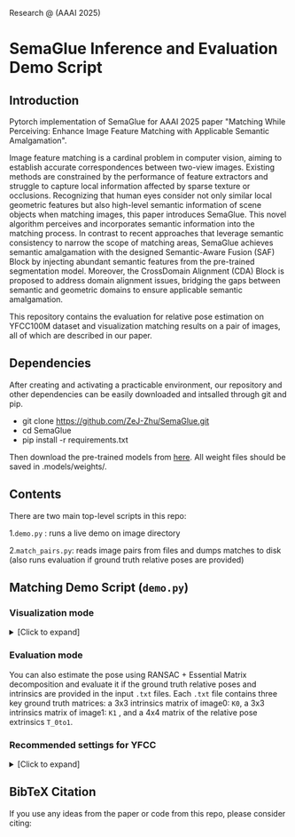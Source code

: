 Research @  (AAAI 2025)

# SemaGlue Inference and Evaluation Demo Script

## Introduction

Pytorch implementation of SemaGlue for AAAI 2025 paper "Matching While Perceiving: Enhance Image Feature Matching with Applicable Semantic Amalgamation".

Image feature matching is a cardinal problem in computer vision, aiming to establish accurate correspondences between two-view images. Existing methods are constrained by the performance of feature extractors and struggle to capture local information affected by sparse texture or occlusions. Recognizing that human eyes consider not only similar local geometric features but also high-level semantic information of scene objects when matching images, this paper introduces SemaGlue. This novel algorithm perceives and incorporates semantic information into the matching process. In contrast to recent approaches that leverage semantic consistency to narrow the scope of matching areas, SemaGlue achieves semantic amalgamation with the designed Semantic-Aware Fusion (SAF) Block by injecting abundant semantic features from the pre-trained segmentation model. Moreover, the CrossDomain Alignment (CDA) Block is proposed to address domain alignment issues, bridging the gaps between semantic and geometric domains to ensure applicable semantic amalgamation.

This repository contains the evaluation for relative pose estimation on YFCC100M dataset and visualization matching results on a pair of images, all of which are described in our paper.

## Dependencies

After creating and activating  a practicable environment, our repository and other dependencies can be easily downloaded and intsalled through git and pip.

* git clone https://github.com/ZeJ-Zhu/SemaGlue.git
* cd SemaGlue
* pip install -r requirements.txt

Then download the pre-trained models from [here](https://drive.google.com/drive/folders/1Mp7BfEWCBDCNXBuUMHGltb8NQgSJQAR0).  All weight files should be saved in .models/weights/.

## Contents

There are two main top-level scripts in this repo:

1.`demo.py` : runs a live demo on image directory

2.`match_pairs.py`: reads image pairs from files and dumps matches to disk (also runs evaluation if ground truth relative poses are provided)

## Matching Demo Script (`demo.py`)

### Visualization mode

<details>

<summary>[Click to expand]</summary>

Run the demo on the default given image pairs:

```sh

./demo.py && python demo.py

```

The matches are colored by their predicted confidence in a jet colormap (Green: more confident, Red: less confident).

</details>

### Evaluation mode

You can also estimate the pose using RANSAC + Essential Matrix decomposition and evaluate it if the ground truth relative poses and intrinsics are provided in the input `.txt` files. Each `.txt` file contains three key ground truth matrices: a 3x3 intrinsics matrix of image0: `K0`, a 3x3 intrinsics matrix of image1: `K1` , and a 4x4 matrix of the relative pose extrinsics `T_0to1`.

### Recommended settings for YFCC

<details>

<summary>[Click to expand]</summary>

For **outdoor** images, we recommend the following settings:

```sh

./match_pairs.py--resize1600--superglueoutdoor--max_keypoints2048--nms_radius3--resize_float

```

You can provide your own list of pairs `--input_pairs` for images contained in `--input_dir`. Images can be resized before network inference with `--resize`. If you are re-running the same evaluation many times, you can use the `--cache` flag to reuse old computation.

### Reproducing the outdoor evaluation on YFCC

We provide the groundtruth for YFCC in our format in the file `assets/yfcc_test_pairs_with_gt.txt` for convenience. In order to reproduce similar tables to what was in the paper, you will need to download the dataset (we do not provide the raw test images). To download the YFCC dataset, you can use the [OANet](https://github.com/zjhthu/OANet) repo:

```sh
 
git clone https://github.com/zjhthu/OANet

cd OANet

bash download_data.sh raw_data raw_data_yfcc.tar.gz 0 8

tar-xvf raw_data_yfcc.tar.gz


```

Once the YFCC dataset is downloaded in `~/data/yfcc100m`, you can run the following:

```sh

./match_pairs.py --input_dir ~/data/yfcc100m --input_pairs assets/yfcc_test_pairs_with_gt.txt --output_dir dump_yfcc_test_results --eval --resize1600 --max_keypoints2048 --nms_radius3 --resize_float

```

You should get the following table for YFCC:

```txt

Evaluation Results (mean over 4000 pairs):

AUC@5    AUC@10  AUC@20  Prec    MScore

40.10    60.35   76.24   99.14   21.72  

```

</details>

## BibTeX Citation

If you use any ideas from the paper or code from this repo, please consider citing:

```txt

```
